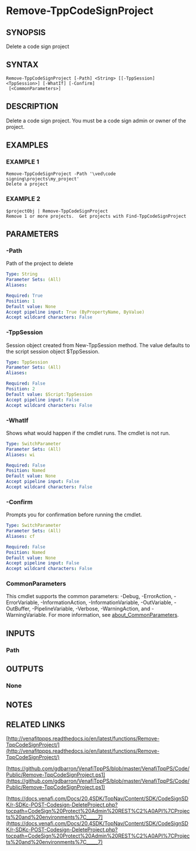 # Remove-TppCodeSignProject

## SYNOPSIS
Delete a code sign project

## SYNTAX

```
Remove-TppCodeSignProject [-Path] <String> [[-TppSession] <TppSession>] [-WhatIf] [-Confirm]
 [<CommonParameters>]
```

## DESCRIPTION
Delete a code sign project. 
You must be a code sign admin or owner of the project.

## EXAMPLES

### EXAMPLE 1
```
Remove-TppCodeSignProject -Path '\ved\code signing\projects\my_project'
Delete a project
```

### EXAMPLE 2
```
$projectObj | Remove-TppCodeSignProject
Remove 1 or more projects.  Get projects with Find-TppCodeSignProject
```

## PARAMETERS

### -Path
Path of the project to delete

```yaml
Type: String
Parameter Sets: (All)
Aliases:

Required: True
Position: 1
Default value: None
Accept pipeline input: True (ByPropertyName, ByValue)
Accept wildcard characters: False
```

### -TppSession
Session object created from New-TppSession method. 
The value defaults to the script session object $TppSession.

```yaml
Type: TppSession
Parameter Sets: (All)
Aliases:

Required: False
Position: 2
Default value: $Script:TppSession
Accept pipeline input: False
Accept wildcard characters: False
```

### -WhatIf
Shows what would happen if the cmdlet runs.
The cmdlet is not run.

```yaml
Type: SwitchParameter
Parameter Sets: (All)
Aliases: wi

Required: False
Position: Named
Default value: None
Accept pipeline input: False
Accept wildcard characters: False
```

### -Confirm
Prompts you for confirmation before running the cmdlet.

```yaml
Type: SwitchParameter
Parameter Sets: (All)
Aliases: cf

Required: False
Position: Named
Default value: None
Accept pipeline input: False
Accept wildcard characters: False
```

### CommonParameters
This cmdlet supports the common parameters: -Debug, -ErrorAction, -ErrorVariable, -InformationAction, -InformationVariable, -OutVariable, -OutBuffer, -PipelineVariable, -Verbose, -WarningAction, and -WarningVariable. For more information, see [about_CommonParameters](http://go.microsoft.com/fwlink/?LinkID=113216).

## INPUTS

### Path
## OUTPUTS

### None
## NOTES

## RELATED LINKS

[http://venafitppps.readthedocs.io/en/latest/functions/Remove-TppCodeSignProject/](http://venafitppps.readthedocs.io/en/latest/functions/Remove-TppCodeSignProject/)

[https://github.com/gdbarron/VenafiTppPS/blob/master/VenafiTppPS/Code/Public/Remove-TppCodeSignProject.ps1](https://github.com/gdbarron/VenafiTppPS/blob/master/VenafiTppPS/Code/Public/Remove-TppCodeSignProject.ps1)

[https://docs.venafi.com/Docs/20.4SDK/TopNav/Content/SDK/CodeSignSDK/r-SDKc-POST-Codesign-DeleteProject.php?tocpath=CodeSign%20Protect%20Admin%20REST%C2%A0API%7CProjects%20and%20environments%7C_____7](https://docs.venafi.com/Docs/20.4SDK/TopNav/Content/SDK/CodeSignSDK/r-SDKc-POST-Codesign-DeleteProject.php?tocpath=CodeSign%20Protect%20Admin%20REST%C2%A0API%7CProjects%20and%20environments%7C_____7)

